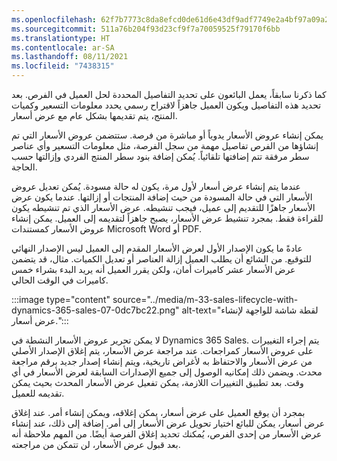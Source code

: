 ```yaml
---
ms.openlocfilehash: 62f7b7773c8da8efcd0de61d6e43df9adf7749e2a4bf97a09a25b3a4f72a74b0
ms.sourcegitcommit: 511a76b204f93d23cf9f7a70059525f79170f6bb
ms.translationtype: HT
ms.contentlocale: ar-SA
ms.lasthandoff: 08/11/2021
ms.locfileid: "7438315"
---
```

كما ذكرنا سابقاً، يعمل البائعون على تحديد التفاصيل المحددة لحل العميل في الفرص. بعد تحديد هذه التفاصيل ويكون العميل جاهزاً لاقتراح رسمي يحدد معلومات التسعير وكميات المنتج، يتم تقديمها بشكل عام مع عرض أسعار.

يمكن إنشاء عروض الأسعار يدوياً أو مباشرة من فرصة. ستتضمن عروض الأسعار التي تم إنشاؤها من الفرص تفاصيل مهمة من سجل الفرصة، مثل معلومات التسعير وأي عناصر سطر مرفقة تتم إضافتها تلقائياً. يُمكن إضافة بنود سطر المنتج الفردي وإزالتها حسب الحاجة.

عندما يتم إنشاء عرض أسعار لأول مرة، يكون له حالة مسودة. يُمكن تعديل عروض الأسعار التي في حالة المسودة من حيث إضافة المنتجات أو إزالتها. عندما يكون عرض الأسعار جاهزًا للتقديم إلى عميل، فيجب تنشيطه. عرض الأسعار الذي تم تنشيطه يكون للقراءة فقط. بمجرد تنشيط عرض الأسعار، يصبح جاهزاً لتقديمه إلى العميل. يمكن إنشاء عروض الأسعار كمستندات Microsoft Word أو PDF.

عادةً ما يكون الإصدار الأول لعرض الأسعار المقدم إلى العميل ليس الإصدار النهائي للتوقيع. من الشائع أن يطلب العميل إزالة العناصر أو تعديل الكميات. مثال، قد يتضمن عرض الأسعار عشر كاميرات أمان، ولكن يقرر العميل أنه يريد البدء بشراء خمس كاميرات في الوقت الحالي.

:::image type="content" source="../media/m-33-sales-lifecycle-with-dynamics-365-sales-07-0dc7bc22.png" alt-text="لقطة شاشة للواجهة لإنشاء عرض أسعار.":::


لا يمكن تحرير عروض الأسعار النشطة في Dynamics 365 Sales. يتم إجراء التغييرات على عروض الأسعار كمراجعات. عند مراجعة عرض الأسعار، يتم إغلاق الإصدار الأصلي من عرض الأسعار والاحتفاظ به لأغراض تاريخية، ويتم إنشاء إصدار جديد برقم مراجعة محدث. ويضمن ذلك إمكانيه الوصول إلى جميع الإصدارات السابقة لعرض الأسعار في أي وقت. بعد تطبيق التغييرات اللازمة، يمكن تفعيل عرض الأسعار المحدث بحيث يمكن تقديمه للعميل.

بمجرد أن يوقع العميل على عرض أسعار، يمكن إغلاقه، ويمكن إنشاء أمر. عند إغلاق عرض أسعار، يمكن للبائع اختيار تحويل عرض الأسعار إلى أمر. إضافة إلى ذلك، عند إنشاء عرض الأسعار من إحدى الفرص، يُمكنك تحديد إغلاق الفرصة أيضًا. من المهم ملاحظة أنه بعد قبول عرض الأسعار، لن تتمكن من مراجعته.
